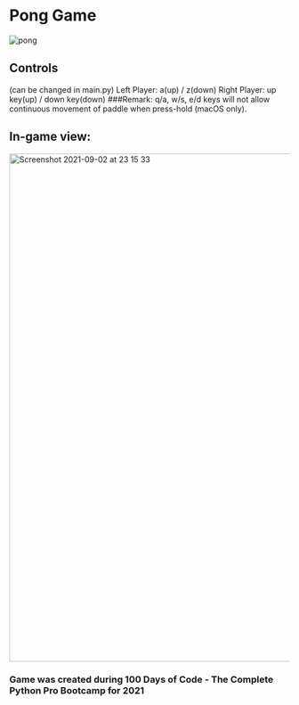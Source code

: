 # Pong Game

![pong](https://user-images.githubusercontent.com/75580477/131581857-b4d07b9f-0123-4cda-a9a7-8cc3db1ad466.jpeg)

## Controls
(can be changed in main.py)
Left Player: a(up) / z(down)
Right Player: up key(up) / down key(down)
###Remark: q/a, w/s, e/d keys will not allow continuous movement of paddle when press-hold (macOS only).

## In-game view:
<img width="912" alt="Screenshot 2021-09-02 at 23 15 33" src="https://user-images.githubusercontent.com/75580477/131917459-4efb0073-cd63-4987-9a8c-8fcd9b1f25cf.png">

### Game was created during 100 Days of Code - The Complete Python Pro Bootcamp for 2021
